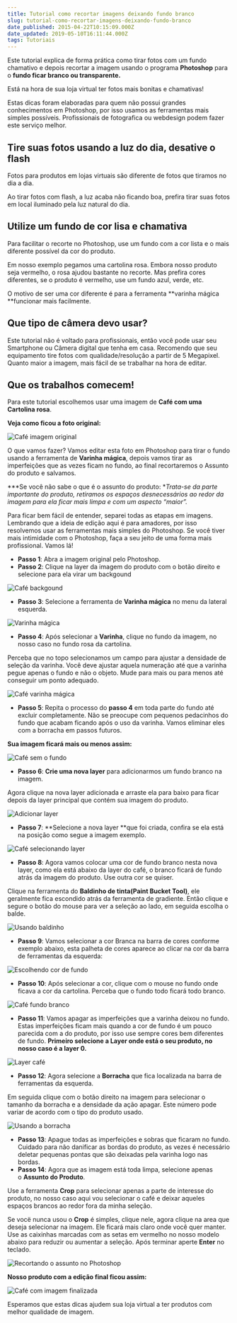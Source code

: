 ```yaml
---
title: Tutorial como recortar imagens deixando fundo branco
slug: tutorial-como-recortar-imagens-deixando-fundo-branco
date_published: 2015-04-22T10:15:09.000Z
date_updated: 2019-05-10T16:11:44.000Z
tags: Tutoriais
---
```


Este tutorial explica de forma prática como tirar fotos com um fundo chamativo e depois recortar a imagem usando o programa **Photoshop** para o **fundo ficar branco ou transparente.**

Está na hora de sua loja virtual ter fotos mais bonitas e chamativas!

Estas dicas foram elaboradas para quem não possui grandes conhecimentos em Photoshop, por isso usamos as ferramentas mais simples possíveis. Profissionais de fotografica ou webdesign podem fazer este serviço melhor.

## Tire suas fotos usando a luz do dia, desative o flash

Fotos para produtos em lojas virtuais são diferente de fotos que tiramos no dia a dia.

Ao tirar fotos com flash, a luz acaba não ficando boa, prefira tirar suas fotos em local iluminado pela luz natural do dia.

## Utilize um fundo de cor lisa e chamativa

Para facilitar o recorte no Photoshop, use um fundo com a cor lista e o mais diferente possível da cor do produto.

Em nosso exemplo pegamos uma cartolina rosa. Embora nosso produto seja vermelho, o rosa ajudou bastante no recorte. Mas prefira cores diferentes, se o produto é vermelho, use um fundo azul, verde, etc.

O motivo de ser uma cor diferente é para a ferramenta **varinha mágica **funcionar mais facilmente.

## Que tipo de câmera devo usar?

Este tutorial não é voltado para profissionais, então você pode usar seu Smartphone ou Câmera digital que tenha em casa. Recomendo que seu equipamento tire fotos com qualidade/resolução a partir de 5 Megapixel. Quanto maior a imagem, mais fácil de se trabalhar na hora de editar.

## Que os trabalhos comecem!

Para este tutorial escolhemos usar uma imagem de **Café com uma Cartolina rosa**.

**Veja como ficou a foto original:**

![Café imagem original](/content/images/2015/04/cafe-original.jpg)

O que vamos fazer? Vamos editar esta foto em Photoshop para tirar o fundo usando a ferramenta de **Varinha mágica**, depois vamos tirar as imperfeições que as vezes ficam no fundo, ao final recortaremos o Assunto do produto e salvamos.

***Se você não sabe o que é o assunto do produto: **Trata-se da parte importante do produto, retiramos os espaços desnecessários ao redor da imagem para ela ficar mais limpa e com um aspecto “maior”.*

Para ficar bem fácil de entender, separei todas as etapas em imagens. Lembrando que a ideia de edição aqui é para amadores, por isso resolvemos usar as ferramentas mais simples do Photoshop. Se você tiver mais intimidade com o Photoshop, faça a seu jeito de uma forma mais profissional. Vamos lá!

- **Passo 1**: Abra a imagem original pelo Photoshop.
- **Passo 2**: Clique na layer da imagem do produto com o botão direito e selecione para ela virar um backgound

![Café backgound](/content/images/2015/04/cafe-backgound.jpg)

- **Passo 3**: Selecione a ferramenta de **Varinha mágica** no menu da lateral esquerda.

![Varinha mágica](/content/images/2015/04/cafe-varinha.jpg)

- **Passo 4**: Após selecionar a **Varinha**, clique no fundo da imagem, no nosso caso no fundo rosa da cartolina.

Perceba que no topo selecionamos um campo para ajustar a densidade de seleção da varinha. Você deve ajustar aquela numeração até que a varinha pegue apenas o fundo e não o objeto. Mude para mais ou para menos até conseguir um ponto adequado.

![Café varinha mágica](/content/images/2015/04/cafe-varinha2.jpg)

- **Passo 5**: Repita o processo do **passo 4** em toda parte do fundo até excluir completamente. Não se preocupe com pequenos pedacinhos do fundo que acabam ficando após o uso da varinha. Vamos eliminar eles com a borracha em passos futuros.

**Sua imagem ficará mais ou menos assim:**

![Café sem o fundo](/content/images/2015/04/cafe-sem-fundo1.jpg)

- **Passo 6**: **Crie uma nova layer** para adicionarmos um fundo branco na imagem.

Agora clique na nova layer adicionada e arraste ela para baixo para ficar depois da layer principal que contém sua imagem do produto.

![Adicionar layer](/content/images/2015/04/layer-adicionar.jpg)

- **Passo 7**: **Selecione a nova layer **que foi criada, confira se ela está na posição como segue a imagem exemplo.

![Café selecionando layer](/content/images/2015/04/cafe-seleciona-layer.jpg)

- **Passo 8**: Agora vamos colocar uma cor de fundo branco nesta nova layer, como ela está abaixo da layer do café, o branco ficará de fundo atrás da imagem do produto. Use outra cor se quiser.

Clique na ferramenta do **Baldinho de tinta(Paint Bucket Tool)**, ele geralmente fica escondido atrás da ferramenta de gradiente. Então clique e segure o botão do mouse para ver a seleção ao lado, em seguida escolha o balde.

![Usando baldinho](/content/images/2015/04/cafe-baldinho.jpg)

- **Passo 9**: Vamos selecionar a cor Branca na barra de cores conforme exemplo abaixo, esta palheta de cores aparece ao clicar na cor da barra de ferramentas da esquerda:

![Escolhendo cor de fundo](/content/images/2015/04/cafe-cor-fundo.jpg)

- **Passo 10**: Após selecionar a cor, clique com o mouse no fundo onde ficava a cor da cartolina. Perceba que o fundo todo ficará todo branco.

![Café fundo branco](/content/images/2015/04/cafe-branco.jpg)

- **Passo 11**: Vamos apagar as imperfeições que a varinha deixou no fundo. Estas imperfeições ficam mais quando a cor de fundo é um pouco parecida com a do produto, por isso use sempre cores bem diferentes de fundo.
**Primeiro selecione a Layer onde está o seu produto, no nosso caso é a layer 0.**

![Layer café](/content/images/2015/04/layer-cafe-selecione.jpg)

- **Passo 12**: Agora selecione a **Borracha** que fica localizada na barra de ferramentas da esquerda.

Em seguida clique com o botão direito na imagem para selecionar o tamanho da borracha e a densidade da ação apagar. Este número pode variar de acordo com o tipo do produto usado.

![Usando a borracha](/content/images/2015/04/cafe-borracha.jpg)

- **Passo 13**: Apague todas as imperfeições e sobras que ficaram no fundo. Cuidado para não danificar as bordas do produto, as vezes é necessário deletar pequenas pontas que são deixadas pela varinha logo nas bordas.
- **Passo 14**: Agora que as imagem está toda limpa, selecione apenas o **Assunto do Produto**.

Use a ferramenta **Crop** para selecionar apenas a parte de interesse do produto, no nosso caso aqui vou selecionar o café e deixar aqueles espaços brancos ao redor fora da minha seleção.

Se vocë nunca usou o **Crop** é simples, clique nele, agora clique na area que deseja selecionar na imagem. Ele ficará mais claro onde você quer manter. Use as caixinhas marcadas com as setas em vermelho no nosso modelo abaixo para reduzir ou aumentar a seleção. Após terminar aperte **Enter** no teclado.

![Recortando o assunto no Photoshop](/content/images/2015/04/recortando.jpg)

**Nosso produto com a edição final ficou assim:**

![Café com imagem finalizada](/content/images/2015/04/cafe-final.jpg)

Esperamos que estas dicas ajudem sua loja virtual a ter produtos com melhor qualidade de imagem.
